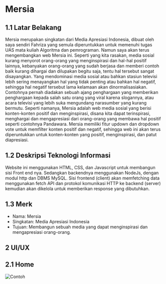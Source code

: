 # Mersia
## 1.1 Latar Belakang
Mersia merupakan singkatan dari Media Apresiasi Indonesia, dibuat oleh saya sendiri Fahriza yang semula diperuntukkan untuk memenuhi tugas UAS mata kuliah Algoritma dan pemrograman. Namun saya akan terus mengembangkan web Mersia ini. Seperti yang kita rasakan, media sosial kurang menyorot orang-orang yang menginspirasi dan hal-hal positif lainnya, kebanyakan orang-orang yang sudah berjasa dan memberi contoh baik kurang dihargai dan dilupakan begitu saja, tentu hal tersebut sangat disayangkan. Yang mendominasi media sosial atau bahkan stasiun televisi lebih sering menayangkan hal yang tidak penting atau bahkan hal negatif, sehingga hal negatif tersebut lama kelamaan akan dinormalisasiakan. Contohnya pernah diadakan sebuah ajang penghargaan yang memberikan penghargaan kepada salah satu orang yang viral karena slogannya, atau acara televisi yang lebih suka mengundang narasumber yang kurang bermutu. Seperti namanya, Mersia adalah web media sosial yang berisi konten-konten positif dan menginspirasi, disana kita dapat terinspirasi, menghargai dan mengapresiasi dari orang-orang yang membawa hal positif seperti contohnya Pandawara. Mersia memiliki fitur updown dan dropdown vote untuk memfilter konten positif dan negatif, sehingga web ini akan terus diperuntukkan untuk konten-konten yang positif, menginspirasi, dan patut diapresiasi.

## 1.2 Deskripsi Teknologi Informasi
Website ini menggunakan HTML, CSS, dan Javascript untuk membangun sisi Front end nya. Sedangkan backendnya menggunakan NodeJs, dengan modul http dan DBMS MySQL. Sisi frontend (client) akan memfetching data menggunakan fetch API dan protokol komunikasi HTTP ke backend (server) kemudian akan dikelola untuk memberikan response yang dibutuhkan.

## 1.3 Merk
- Nama: Mersia
- Singkatan: Media Apresiasi Indonesia
- Tujuan: Membangun sebuah media yang dapat menginspirasi dan mengapresiasi orang-orang.

## 2 UI/UX
## 2.1 Home
![Contoh](https://github.com/fahrizap/Myprojects/ui-ux/content-home.png)
